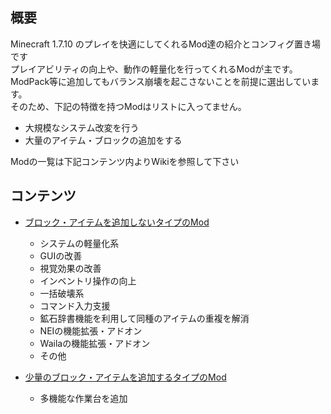 ## 概要
Minecraft 1.7.10 のプレイを快適にしてくれるMod達の紹介とコンフィグ置き場です  
プレイアビリティの向上や、動作の軽量化を行ってくれるModが主です。  
ModPack等に追加してもバランス崩壊を起こさないことを前提に選出しています。  
そのため、下記の特徴を持つModはリストに入ってません。

- 大規模なシステム改変を行う
- 大量のアイテム・ブロックの追加をする

Modの一覧は下記コンテンツ内よりWikiを参照して下さい

## コンテンツ
- [ブロック・アイテムを追加しないタイプのMod][01]
    - システムの軽量化系
    - GUIの改善
    - 視覚効果の改善
    - インベントリ操作の向上
    - 一括破壊系
    - コマンド入力支援
    - 鉱石辞書機能を利用して同種のアイテムの重複を解消
    - NEIの機能拡張・アドオン
    - Wailaの機能拡張・アドオン
    - その他

- [少量のブロック・アイテムを追加するタイプのMod][02]
    - 多機能な作業台を追加

<!-- IDs -->

[01]: https://github.com/BMB78/MC1710_UtilityMods/wiki/System-Customize
[02]: https://github.com/BMB78/MC1710_UtilityMods/wiki/Utility
